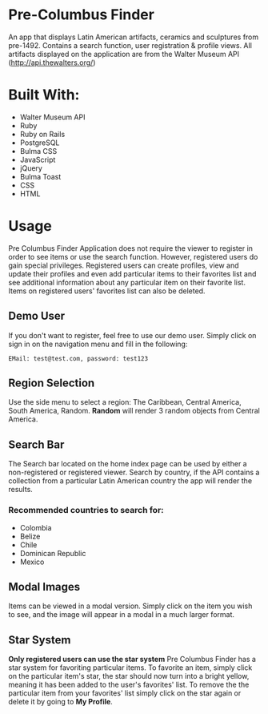 # Pre-Columbus Finder

An app that displays Latin American artifacts, ceramics and sculptures from pre-1492. Contains a search function, user registration & profile views. All artifacts displayed on the application are from the Walter Museum API (http://api.thewalters.org/)

# Built With:
* Walter Museum API
* Ruby
* Ruby on Rails
* PostgreSQL
* Bulma CSS
* JavaScript
* jQuery
* Bulma Toast
* CSS
* HTML

# Usage
  Pre Columbus Finder Application does not require the viewer to register in order to see items or use the search function. However, registered users do gain special privileges. Registered users can create profiles, view and update their profiles and even add particular items to their favorites list and see additional information about any particular item on their favorite list. Items on registered users' favorites list can also be deleted.
  
## Demo User
If you don't want to register, feel free to use our demo user. Simply click on sign in on the navigation menu and fill in the following:

    EMail: test@test.com, password: test123

## Region Selection
Use the side menu to select a region: The Caribbean, Central America, South America, Random. **Random** will render 3 random objects from Central America. 

## Search Bar
The Search bar located on the home index page can be used by either a non-registered or registered viewer. Search by country, if the API contains a collection from a particular Latin American country the app will render the results.
### Recommended countries to search for:
* Colombia
* Belize
* Chile
* Dominican Republic
* Mexico

## Modal Images
Items can be viewed in a modal version. Simply click on the item you wish to see, and the image will appear in a modal in a much larger format.

## Star System
**Only registered users can use the star system**
Pre Columbus Finder has a star system for favoriting particular items. To favorite an item, simply click on the particular item's star, the star should now turn into a bright yellow, meaning it has been added to the user's favorites' list. To remove the the particular item from your favorites' list simply click on the star again or delete it by going to **My Profile**.
